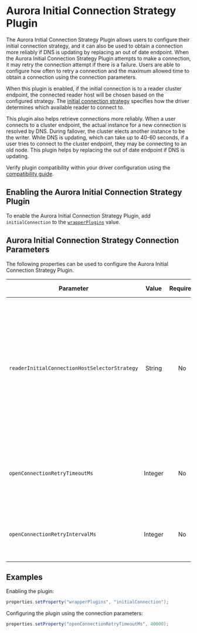 # Aurora Initial Connection Strategy Plugin
The Aurora Initial Connection Strategy Plugin allows users to configure their initial connection strategy, and it can also be used to obtain a connection more reliably if DNS is updating by replacing an out of date endpoint. When the Aurora Initial Connection Strategy Plugin attempts to make a connection, it may retry the connection attempt if there is a failure. Users are able to configure how often to retry a connection and the maximum allowed time to obtain a connection using the connection parameters.

When this plugin is enabled, if the initial connection is to a reader cluster endpoint, the connected reader host will be chosen based on the configured strategy. The [initial connection strategy](../ReaderSelectionStrategies.md) specifies how the driver determines which available reader to connect to.

This plugin also helps retrieve connections more reliably. When a user connects to a cluster endpoint, the actual instance for a new connection is resolved by DNS. During failover, the cluster elects another instance to be the writer. While DNS is updating, which can take up to 40-60 seconds, if a user tries to connect to the cluster endpoint, they may be connecting to an old node. This plugin helps by replacing the out of date endpoint if DNS is updating.

Verify plugin compatibility within your driver configuration using the [compatibility guide](../Compatibility.md).

## Enabling the Aurora Initial Connection Strategy Plugin

To enable the Aurora Initial Connection Strategy Plugin, add `initialConnection` to the [`wrapperPlugins`](../UsingTheJdbcDriver.md#connection-plugin-manager-parameters) value.

## Aurora Initial Connection Strategy Connection Parameters

The following properties can be used to configure the Aurora Initial Connection Strategy Plugin.

| Parameter                                     |  Value  | Required | Description                                                                                                                                                                                                              | Example            | Default Value |
|-----------------------------------------------|:-------:|:--------:|--------------------------------------------------------------------------------------------------------------------------------------------------------------------------------------------------------------------------|--------------------|---------------|
| `readerInitialConnectionHostSelectorStrategy` | String  |    No    | The strategy that will be used to select a new reader host when opening a new connection. <br><br> For more information on the available reader selection strategies, see this [table](../ReaderSelectionStrategies.md). | `leastConnections` | `random`      |
| `openConnectionRetryTimeoutMs`                | Integer |    No    | The maximum allowed time for retries when opening a connection in milliseconds.                                                                                                                                          | `40000`            | `30000`       |
| `openConnectionRetryIntervalMs`               | Integer |    No    | The time between retries when opening a connection in milliseconds.                                                                                                                                                      | `2000`             | `1000`        |

## Examples

Enabling the plugin:

```java
properties.setProperty("wrapperPlugins", "initialConnection");
```
Configuring the plugin using the connection parameters:

```java
properties.setProperty("openConnectionRetryTimeoutMs", 40000);
```
